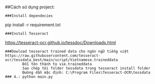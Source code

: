 


##Cách sử dụng project: 
```
###Install dependecies
```
pip install -r requirement.txt
```
###Install Tesseract 
```
https://tesseract-ocr.github.io/tessdoc/Downloads.html
```
###Dowload tesseract trained data cho ngôn ngữ tiếng việt
https://raw.githubusercontent.com/tesseract-ocr/tessdata_best/main/script/Vietnamese.traineddata
        Đổi tên thành to vie.traineddata
        Sao chép tới folder tessdata trong tesseract install folder
        Đường dẫn mặc định: C:\Program Files\Tesseract-OCR\tessdata      
### 4.: python main.py
